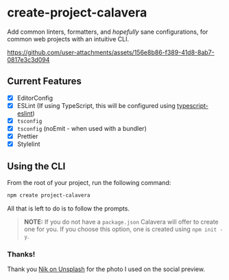 # create-project-calavera

Add common linters, formatters, and _hopefully_ sane configurations, for common web projects with an intuitive CLI.

https://github.com/user-attachments/assets/156e8b86-f389-41d8-8ab7-0817e3c3d094

## Current Features

- [x] EditorConfig
- [x] ESLint (If using TypeScript, this will be configured using [typescript-eslint](https://typescript-eslint.io/))
- [x] `tsconfig`
- [x] `tsconfig` (noEmit - when used with a bundler)
- [x] Prettier
- [x] Stylelint

## Using the CLI

From the root of your project, run the following command:

```bash
npm create project-calavera
```

All that is left to do is to follow the prompts.

> **NOTE:** If you do not have a `package.json` Calavera will offer to create one for you. If you choose this option, one is created using `npm init -y`.

### Thanks!

Thank you [Nik on Unsplash](https://unsplash.com/@helloimnik?utm_content=creditCopyText&utm_medium=referral&utm_source=unsplash) for the photo I used on the social preview.
